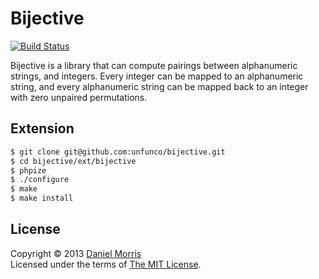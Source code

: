 # Bijective

[![Build Status](https://secure.travis-ci.org/unfunco/bijective.svg?branch=master)](http://travis-ci.org/unfunco/bijective)

Bijective is a library that can compute pairings between alphanumeric strings,
and integers. Every integer can be mapped to an alphanumeric string, and every
alphanumeric string can be mapped back to an integer with zero unpaired
permutations.

## Extension

```bash
$ git clone git@github.com:unfunco/bijective.git
$ cd bijective/ext/bijective
$ phpize
$ ./configure
$ make
$ make install
```

## License

Copyright © 2013 [Daniel Morris](https://unfun.co)  
Licensed under the terms of [The MIT License](LICENSE.md).
